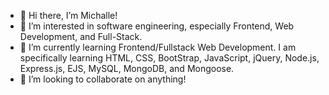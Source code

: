 - 👋 Hi there, I’m Michalle!
- 👀 I’m interested in software engineering, especially Frontend, Web Development, and Full-Stack.
- 🌱 I’m currently learning Frontend/Fullstack Web Development. I am specifically learning HTML, CSS, BootStrap, JavaScript, jQuery, Node.js, Express.js, EJS, MySQL, MongoDB, and Mongoose.
- 💞️ I’m looking to collaborate on anything!

<!---
mkhan42/mkhan42 is a ✨ special ✨ repository because its `README.md` (this file) appears on your GitHub profile.
You can click the Preview link to take a look at your changes.
--->
